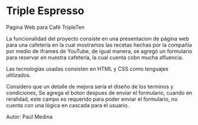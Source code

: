 # Triple Espresso

Pagina Web para Café TripleTen

La funcionalidad del proyecto consiste en una presentacion de página web
para una cafetería en la cual mostramos las recetas hechas por la compañía
por medio de iframes de YouTube, de igual manera, se agregó un formulario
para reservar en nuestra cafetería, la cual cuenta cobn mucha afluencia.

Las tecnologías usadas consisten en HTML y CSS como lenguajes utilizados.

Considero que un detalle de mejora sería el diseño de los terminos y condiciones,
Se agrega el boton despues de enviar el formulario, cuando en reralidad, este campo es requerido
para poder enviar el formulario, no cuenta con una lógica en cascada para el usuario.

Autor: Paúl Medina
